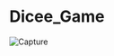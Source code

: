 # Dicee_Game

![Capture](https://user-images.githubusercontent.com/85948585/174477472-969da90f-f56e-4a5a-8022-0da6c77e69cd.JPG)

